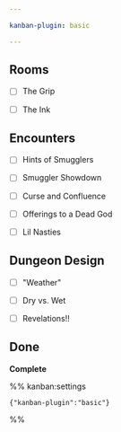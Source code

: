 ```yaml
---

kanban-plugin: basic

---
```


## Rooms

- [ ] The Grip
- [ ] The Ink


## Encounters

- [ ] Hints of Smugglers
- [ ] Smuggler Showdown
- [ ] Curse and Confluence
- [ ] Offerings to a Dead God
- [ ] Lil Nasties


## Dungeon Design

- [ ] "Weather"
- [ ] Dry vs. Wet
- [ ] Revelations!!


## Done

**Complete**




%% kanban:settings
```
{"kanban-plugin":"basic"}
```
%%